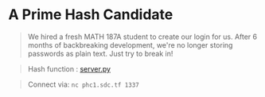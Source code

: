 # A Prime Hash Candidate
> We hired a fresh MATH 187A student to create our login for us. After 6 months of backbreaking development, we're no longer storing passwords as plain text. Just try to break in!

> Hash function : [server.py](San%20Diego%20CTF%202021/CRYPTO/A%20Prime%20Hash%20Candidate/server.py)

> Connect via: `nc phc1.sdc.tf 1337`
